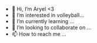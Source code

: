 - 👋 Hi, I’m Aryel <3
- 👀 I’m interested in volleyball...
- 🌱 I’m currently learning ...
- 💞️ I’m looking to collaborate on ...
- 📫 How to reach me ...

<!---
aryelfeliipe/aryelfeliipe is a ✨ special ✨ repository because its `README.md` (this file) appears on your GitHub profile.
You can click the Preview link to take a look at your changes.
--->
